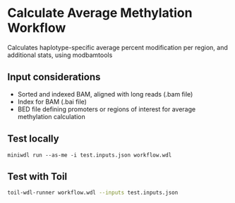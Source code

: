 # Calculate Average Methylation Workflow
Calculates haplotype-specific average percent modification per region, and additional stats, using modbamtools

## Input considerations
* Sorted and indexed BAM, aligned with long reads (.bam file)
* Index for BAM (.bai file)
* BED file defining promoters or regions of interest for average methylation calculation

## Test locally
```
miniwdl run --as-me -i test.inputs.json workflow.wdl
```

## Test with Toil
```sh
toil-wdl-runner workflow.wdl --inputs test.inputs.json
```